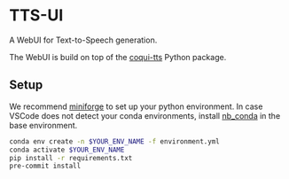 # TTS-UI

A WebUI for Text-to-Speech generation.

The WebUI is build on top of the [coqui-tts](https://github.com/idiap/coqui-ai-TTS) Python package.

## Setup

We recommend [miniforge](https://conda-forge.org/download/) to set up your python environment.
In case VSCode does not detect your conda environments, install [nb_conda](https://github.com/conda-forge/nb_conda-feedstock) in the base environment.

```bash
conda env create -n $YOUR_ENV_NAME -f environment.yml
conda activate $YOUR_ENV_NAME
pip install -r requirements.txt
pre-commit install
```
